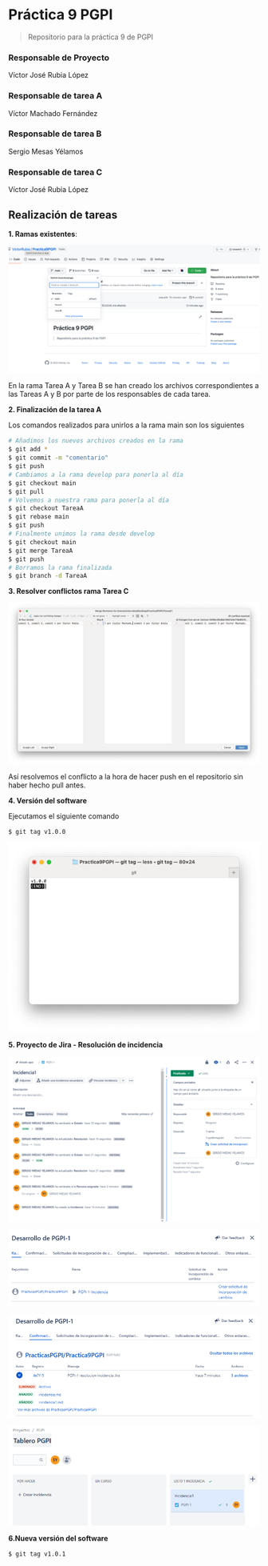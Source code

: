 # Práctica 9 PGPI

> Repositorio para la práctica 9 de PGPI

### Responsable de Proyecto

Víctor José Rubia López

### Responsable de tarea A

Víctor Machado Fernández

### Responsable de tarea B

Sergio Mesas Yélamos

### Responsable de tarea C

Víctor José Rubia López

## Realización de tareas

**1. Ramas existentes**:

![foto](imgs/branches.png)

En la rama Tarea A y Tarea B se han creado los archivos correspondientes a las Tareas A y B por parte de los responsables de cada tarea.

**2. Finalización de la tarea A**

Los comandos realizados para unirlos a la rama main son los siguientes

```bash
# Añadimos los nuevos archivos creados en la rama 
$ git add * 
$ git commit -m "comentario" 
$ git push 
# Cambiamos a la rama develop para ponerla al día 
$ git checkout main
$ git pull 
# Volvemos a nuestra rama para ponerla al día 
$ git checkout TareaA
$ git rebase main
$ git push 
# Finalmente unimos la rama desde develop 
$ git checkout main
$ git merge TareaA
$ git push
# Borramos la rama finalizada
$ git branch -d TareaA
```

**3. Resolver conflictos rama Tarea C**

![imagen](imgs/conflicto.jpg)

Así resolvemos el conflicto a la hora de hacer push en el repositorio sin haber hecho pull antes.

**4. Versión del software**

Ejecutamos el siguiente comando

```bash
$ git tag v1.0.0
```

![imagen](/imgs/tag.png)

**5. Proyecto de Jira - Resolución de incidencia**

![imagen](/imgs/incidencia1.PNG)

![imagen](/imgs/incidencia2.PNG)

![imagen](/imgs/incidencia3.PNG)

![imagen](/imgs/incidencia4.PNG)

**6.Nueva versión del software**
```bash
$ git tag v1.0.1
```

